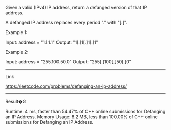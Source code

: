 Given a valid (IPv4) IP address, return a defanged version of that IP address.

A defanged IP address replaces every period "." with "[.]".

 

Example 1:

Input: address = "1.1.1.1"
Output: "1[.]1[.]1[.]1"


Example 2:

Input: address = "255.100.50.0"
Output: "255[.]100[.]50[.]0"

---
Link

https://leetcode.com/problems/defanging-an-ip-address/

---
Result�G

Runtime: 4 ms, faster than 54.47% of C++ online submissions for Defanging an IP Address.
Memory Usage: 8.2 MB, less than 100.00% of C++ online submissions for Defanging an IP Address.